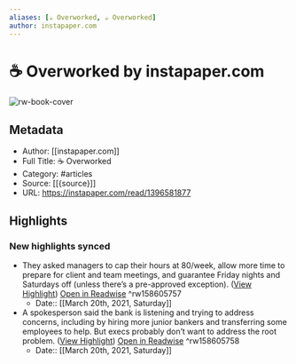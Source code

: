 ```yaml
---
aliases: [☕️ Overworked, ☕️ Overworked]
author: instapaper.com
---
```

# ☕️ Overworked by instapaper.com

![rw-book-cover](https://readwise-assets.s3.amazonaws.com/static/images/article2.74d541386bbf.png)

## Metadata
- Author: [[instapaper.com]]
- Full Title: ☕️ Overworked
- Category: #articles
- Source: [[{source}]]
- URL: https://instapaper.com/read/1396581877

## Highlights
### New highlights synced
- They asked managers to cap their hours at 80/week, allow more time to prepare for client and team meetings, and guarantee Friday nights and Saturdays off (unless there’s a pre-approved exception). ([View Highlight](https://instapaper.com/read/1396581877/15854921)) [Open in Readwise](https://readwise.io/open/158605757) ^rw158605757
    - Date:: [[March 20th, 2021, Saturday]]
- A spokesperson said the bank is listening and trying to address concerns, including by hiring more junior bankers and transferring some employees to help. But execs probably don’t want to address the root problem. ([View Highlight](https://instapaper.com/read/1396581877/15854922)) [Open in Readwise](https://readwise.io/open/158605758) ^rw158605758
    - Date:: [[March 20th, 2021, Saturday]]
